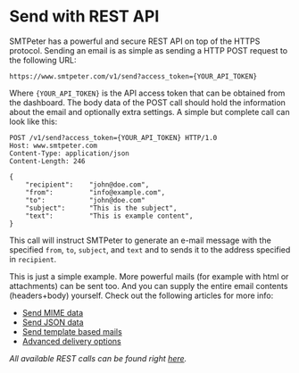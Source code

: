 # Send with REST API

SMTPeter has a powerful and secure REST API on top of the HTTPS protocol.
Sending an email is as simple as sending a HTTP POST request to the 
following URL:

`https://www.smtpeter.com/v1/send?access_token={YOUR_API_TOKEN}`

Where `{YOUR_API_TOKEN}` is the API access token that can be obtained from the dashboard.
The body data of the POST call should hold the information about the email and 
optionally extra settings. A simple but complete call can look like this:

```text
POST /v1/send?access_token={YOUR_API_TOKEN} HTTP/1.0
Host: www.smtpeter.com
Content-Type: application/json
Content-Length: 246

{
    "recipient":    "john@doe.com",
    "from":         "info@example.com",
    "to":           "john@doe.com"
    "subject":      "This is the subject",
    "text":         "This is example content",
}
```
This call will instruct SMTPeter to generate an e-mail message with the 
specified `from`, `to`, `subject`, and `text` and to sends it to the 
address specified in `recipient`. 

This is just a simple example. More powerful mails (for example with html 
or attachments) can be sent too. And you can supply the entire email
contents (headers+body) yourself. Check out the following articles for
more info:

* [Send MIME data](rest-mime)
* [Send JSON data](rest-send-json)
* [Send template based mails](rest-send-templates)
* [Advanced delivery options](rest-send-advanced)

*All available REST calls can be found right [here](./all-rest-calls).*
